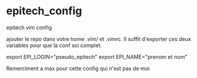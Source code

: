 epitech_config
==============

epitech vim config

ajouter le repo dans votre home .vim/ et .vimrc.
Il suffit d'exporter ces deux variables pour que la conf soi complet.

export EPI_LOGIN="pseudo_epitech"
export EPI_NAME="prenom et nom"

Remerciment a max pour cette config qui n'est pas de moi 
